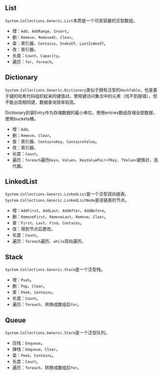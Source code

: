 ## List

`System.Collections.Generic.List`本质是一个可变容量的泛型数组。

- 增：`Add`、`AddRange`、`Insert`。
- 删：`Remove`、`RemoveAt`、`Clear`。
- 查：索引器、`Contains`、`IndexOf`、`LastIndexOf`。
- 改：索引器。
- 长度：`Count`、`Capacity`。
- 遍历：`for`、`foreach`。

## Dictionary

`System.Collections.Generic.Dictionary`类似于拥有泛型的`HashTable`，也是基于键的哈希代码组织起来的键值对。使用键访问集合中的元素（找不到报错），但不能出现相同键，数据查询效率较高。

Dictionary封装Entry作为存储数据的最小单位，使用entries数组存储全部数据，使用buckets桶。

- 增：`Add`。
- 删：`Remove`、`Clear`。
- 查：索引器、`ContainsKey`、`ContainsValue`。
- 改：索引器。
- 长度：`Count`。
- 遍历：`foreach`遍历`Keys`、`Values`、`KeyValuePair<TKey, TValue>`键值对，迭代器。

## LinkedList

`System.Collections.Generic.LinkedList`是一个泛型双向链表。`System.Collections.Generic.LinkedListNode`是该链表的节点。

- 增：`AddFirst`、`AddLast`、`AddAfter`、`AddBefore`。
- 删：`RemoveFirst`、`RemoveLast`、`Remove`、`Clear`。
- 查：`First`、`Last`、`Find`、`Contains`。
- 改：得到节点后更改。
- 长度：`Count`。
- 遍历：`foreach`遍历、`while`双向遍历。

## Stack

`System.Collections.Generic.Stack`是一个泛型栈。

- 增：`Push`。
- 删：`Pop`、`Clear`。
- 查：`Peek`、`Contains`。
- 长度：`Count`。
- 遍历：`foreach`、转换成数组后`for`。

## Queue

`System.Collections.Generic.Stack`是一个泛型队列。

- 压栈：`Enqueue`。
- 弹栈：`Dequeue`、`Clear`。
- 查：`Peek`、`Contains`。
- 长度：`Count`。
- 遍历：`foreach`、转换成数组后`for`。